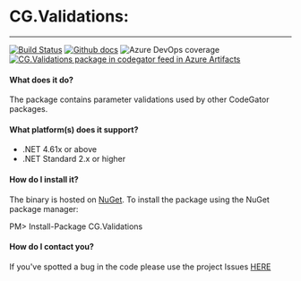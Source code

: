 # CG.Validations: 
---
[![Build Status](https://dev.azure.com/codegator/CG.Validations/_apis/build/status/CodeGator.CG.Validations?branchName=master)](https://dev.azure.com/codegator/CG.Validations/_build/latest?definitionId=1&branchName=master)
[![Github docs](https://img.shields.io/static/v1?label=Documentation&message=online&color=blue)](https://codegator.github.io/CG.Validations/)
![Azure DevOps coverage](https://img.shields.io/azure-devops/coverage/codegator/CG.Validations/1)
[![CG.Validations package in codegator feed in Azure Artifacts](https://feeds.dev.azure.com/codegator/_apis/public/Packaging/Feeds/11299407-6a3a-4886-b76c-9940b6d6fe85/Packages/39c7e2ec-63f3-40fc-8ff5-51986d2ebf8a/Badge)](https://dev.azure.com/codegator/CG.Validations/_packaging?_a=package&feed=11299407-6a3a-4886-b76c-9940b6d6fe85&package=39c7e2ec-63f3-40fc-8ff5-51986d2ebf8a&preferRelease=true)

#### What does it do?
The package contains parameter validations used by other CodeGator packages.

#### What platform(s) does it support?
* .NET 4.61x or above
* .NET Standard 2.x or higher

#### How do I install it?
The binary is hosted on [NuGet](https://www.nuget.org/packages/CG.Validations/). To install the package using the NuGet package manager:

PM> Install-Package CG.Validations

#### How do I contact you?
If you've spotted a bug in the code please use the project Issues [HERE](https://github.com/CodeGator/CG.Validations/issues)


